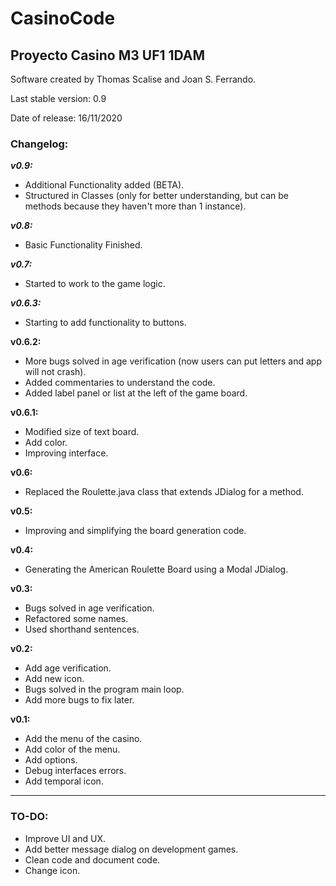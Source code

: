 # CasinoCode
## Proyecto Casino M3 UF1 1DAM

Software created by Thomas Scalise and Joan S. Ferrando.

Last stable version: 0.9

Date of release: 16/11/2020

### Changelog:

***v0.9:***
- Additional Functionality added (BETA).
- Structured in Classes (only for better understanding, but can be methods because they haven't more than 1 instance).

***v0.8:***
- Basic Functionality Finished.

***v0.7:***
- Started to work to the game logic.

***v0.6.3:***
- Starting to add functionality to buttons.

**v0.6.2:**
- More bugs solved in age verification (now users can put letters and app will not crash).
- Added commentaries to understand the code.
- Added label panel or list at the left of the game board.

**v0.6.1:**
- Modified size of text board.
- Add color.
- Improving interface.

**v0.6:**
- Replaced the Roulette.java class that extends JDialog for a method.

**v0.5:**
- Improving and simplifying the board generation code.

**v0.4:**
- Generating the American Roulette Board using a Modal JDialog.

**v0.3:**
- Bugs solved in age verification.
- Refactored some names.
- Used shorthand sentences.

**v0.2:**
- Add age verification.
- Add new icon.
- Bugs solved in the program main loop.
- Add more bugs to fix later.

**v0.1:**
- Add the menu of the casino.
- Add color of the menu.
- Add options.
- Debug interfaces errors.
- Add temporal icon.


**************************

### TO-DO:
- Improve UI and UX.
- Add better message dialog on development games.
- Clean code and document code.
- Change icon.
